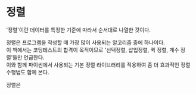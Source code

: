 # 정렬

'정렬'이란 데이터를 특정한 기준에 따라서 순서대로 나열한 것이다.

정렬은 프로그램을 작성할 때 가장 많이 사용되는 알고리즘 중에 하나이다.<br>
이 책에서는 코딩테스트의 합격이 목적이므로 '선택정렬, 삽입정렬, 퀵 정렬, 계수 정렬'들만 언급한다.<br>
이와 함께 파이썬에서 사용되는 기본 정렬 라이브러리를 적용하여 좀 더 효과적인 정렬 수행법도 함께 본다.

정렬은 